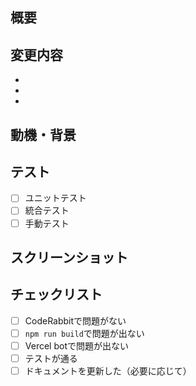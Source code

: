 ## 概要
<!-- このPRで何を変更したかを簡潔に説明 -->

## 変更内容
<!-- 具体的な変更点をリストアップ -->
- 
- 
- 

## 動機・背景
<!-- なぜこの変更が必要だったかを説明 -->

## テスト
<!-- どのようなテストを行ったかを記載 -->
- [ ] ユニットテスト
- [ ] 統合テスト
- [ ] 手動テスト

## スクリーンショット
<!-- UI変更がある場合は画像を添付 -->

## チェックリスト
- [ ] CodeRabbitで問題がない
- [ ] `npm run build`で問題が出ない
- [ ] Vercel botで問題が出ない
- [ ] テストが通る
- [ ] ドキュメントを更新した（必要に応じて）
